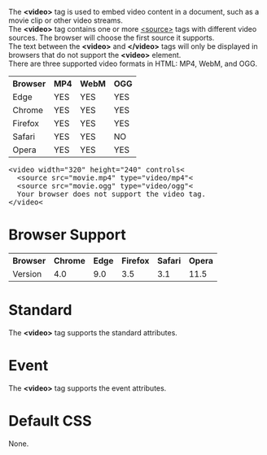 The <b>&lt;video&gt;</b> tag is used to embed video content in a document, such as a movie clip or other video streams.
<br>
The <b>&lt;video&gt;</b> tag contains one or more <a href="source.md">&lt;source&gt;</a> tags with different video sources. The browser will choose the first source it supports.
<br>
The text between the <b>&lt;video&gt;</b> and <b>&lt;/video&gt;</b> tags will only be displayed in browsers that do not support the <b>&lt;video&gt;</b> element.
<br>
There are three supported video formats in HTML: MP4, WebM, and OGG.
<table class="ws-table-all notranslate" id="table1">
  <tr>
    <th>Browser</th>
    <th>MP4</th>
    <th>WebM</th>
    <th>OGG</th>
  </tr>
  <tr>
    <td>Edge</td>
    <td>YES</td>
    <td>YES</td>
    <td>YES</td>
  </tr>
  <tr>
    <td>Chrome</td>
    <td>YES</td>
    <td>YES</td>
    <td>YES</td>
  </tr>
  <tr>
    <td>Firefox</td>
    <td>YES</td>
    <td>YES</td>
    <td>YES</td>
  </tr>
  <tr>
    <td>Safari</td>
    <td>YES</td>
    <td>YES</td>
    <td>NO</td>
  </tr>
  <tr>
    <td>Opera</td>
    <td>YES</td>
    <td>YES</td>
    <td>YES</td>
  </tr>
</table>
<pre>
&lt;video width="320" height="240" controls&lt;
  &lt;source src="movie.mp4" type="video/mp4"&lt;
  &lt;source src="movie.ogg" type="video/ogg"&lt;
  Your browser does not support the video tag.
&lt;/video&lt;
</pre>
<h1>Browser Support</h1>
<table class="ws-table-all notranslate">
  <tr>
    <th>Browser</th>
    <th>Chrome</th>
    <th>Edge</th>
    <th>Firefox</th>
    <th>Safari</th>
    <th>Opera</th>
  </tr>
  <tr>
    <td>Version</td>
    <td>4.0</td>
    <td>9.0</td>
    <td>3.5</td>
    <td>3.1</td>
    <td>11.5</td>
  </tr>
</table>
<h1>Standard</h1>
The <b>&lt;video&gt;</b> tag supports the standard attributes.
<h1>Event</h1>
The <b>&lt;video&gt;</b> tag supports the event attributes.
<h1>Default CSS</h1>
None.

